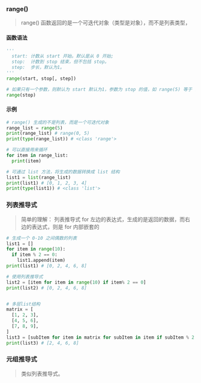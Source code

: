 ### range()
>  range() 函数返回的是一个可迭代对象（类型是对象），而不是列表类型，
#### 函数语法
```py
'''
  start: 计数从 start 开始。默认是从 0 开始;
  stop:  计数到 stop 结束，但不包括 stop。
  step:  步长，默认为1。
'''
range(start, stop[, step])

# 如果只有一个参数，则默认为 start 默认为1，参数为 stop 的值，如 range(5) 等于 range(0, 5)
range(stop)
```

#### 示例
```py
# range() 生成的不是列表，而是一个可迭代对象
range_list = range(5)
print(range_list) # range(0, 5) 
print(type(range_list)) # <class 'range'>

# 可以直接用来循环
for item in range_list:
  print(item)

# 可通过 list 方法，将生成的数据转换成 list 结构
list1 = list(range_list)
print(list1) # [0, 1, 2, 3, 4]
print(type(list1)) # <class 'list'> 
```

### 列表推导式
> 简单的理解： 列表推导式 for 左边的表达式，生成的是返回的数据，而右边的表达式，则是 for 内部嵌套的
```py
# 生成一个 0-10 之间偶数的列表
list1 = []
for item in range(10):
  if item % 2 == 0:
    list1.append(item)
print(list1) # [0, 2, 4, 6, 8]

# 使用列表推导式
list2 = [item for item in range(10) if item% 2 == 0]
print(list2) # [0, 2, 4, 6, 8]


# 多层list结构
matrix = [
  [1, 2, 3],
  [4, 5, 6],
  [7, 8, 9],
]
list3 = [subItem for item in matrix for subItem in item if subItem % 2 == 0]
print(list3) # [2, 4, 6, 8]
```

### 元组推导式
> 类似列表推导式。
```py


```
